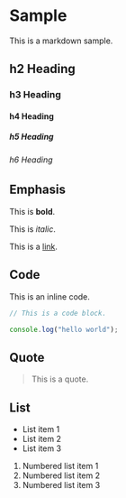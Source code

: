 # Sample

This is a markdown sample.

## h2 Heading

### h3 Heading

#### h4 Heading

##### h5 Heading

###### h6 Heading

## Emphasis

This is **bold**.

This is _italic_.

This is a [link](https://example.com).

## Code

This is an inline code.

```javascript
// This is a code block.

console.log("hello world");
```

## Quote

> This is a quote.

## List

- List item 1
- List item 2
- List item 3

1. Numbered list item 1
2. Numbered list item 2
3. Numbered list item 3
